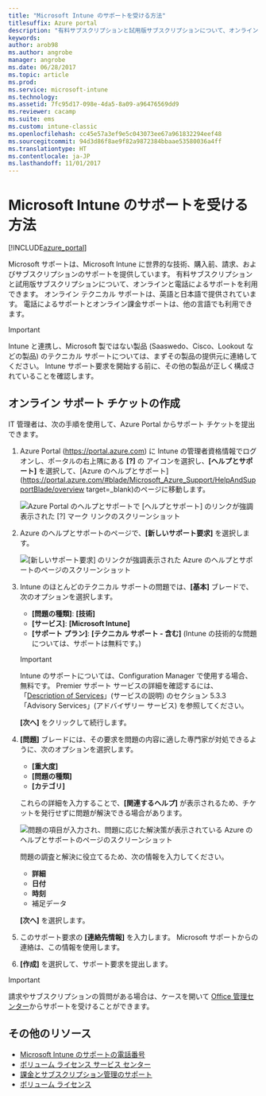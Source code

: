 ```yaml
---
title: "Microsoft Intune のサポートを受ける方法"
titlesuffix: Azure portal
description: "有料サブスクリプションと試用版サブスクリプションについて、オンラインと電話によるサポートを利用できます。\""
keywords: 
author: arob98
ms.author: angrobe
manager: angrobe
ms.date: 06/28/2017
ms.topic: article
ms.prod: 
ms.service: microsoft-intune
ms.technology: 
ms.assetid: 7fc95d17-098e-4da5-8a09-a96476569dd9
ms.reviewer: cacamp
ms.suite: ems
ms.custom: intune-classic
ms.openlocfilehash: cc45e57a3ef9e5c043073ee67a961832294eef48
ms.sourcegitcommit: 94d3d86f8ae9f82a9872384bbaae53580036a4ff
ms.translationtype: HT
ms.contentlocale: ja-JP
ms.lasthandoff: 11/01/2017
---
```

# <a name="how-to-get-support-for-microsoft-intune"></a>Microsoft Intune のサポートを受ける方法

[!INCLUDE[azure_portal](./includes/note-for-both-portals.md)]

Microsoft サポートは、Microsoft Intune に世界的な技術、購入前、請求、およびサブスクリプションのサポートを提供しています。 有料サブスクリプションと試用版サブスクリプションについて、オンラインと電話によるサポートを利用できます。 オンライン テクニカル サポートは、英語と日本語で提供されています。 電話によるサポートとオンライン課金サポートは、他の言語でも利用できます。

>[!IMPORTANT]
> Intune と連携し、Microsoft 製ではない製品 (Saaswedo、Cisco、Lookout などの製品) のテクニカル サポートについては、まずその製品の提供元に連絡してください。 Intune サポート要求を開始する前に、その他の製品が正しく構成されていることを確認します。

## <a name="create-an-online-support-ticket"></a>オンライン サポート チケットの作成

IT 管理者は、次の手順を使用して、Azure Portal からサポート チケットを提出できます。

1. Azure Portal (https://portal.azure.com) に Intune の管理者資格情報でログオンし、ポータルの右上隅にある **[?]** の アイコンを選択し、**[ヘルプとサポート]** を選択して、[Azure のヘルプとサポート](https://portal.azure.com/#blade/Microsoft_Azure_Support/HelpAndSupportBlade/overview target=_blank)のページに移動します。

    ![Azure Portal のヘルプとサポートで [ヘルプとサポート] のリンクが強調表示された [?] マーク リンクのスクリーンショット](./media/azure-get-support.png)

2. Azure のヘルプとサポートのページで、**[新しいサポート要求]** を選択します。

    ![[新しいサポート要求] のリンクが強調表示された Azure のヘルプとサポートのページのスクリーンショット](./media/azure-support-ticket-link.png)
3. Intune のほとんどのテクニカル サポートの問題では、**[基本]** ブレードで、次のオプションを選択します。
    - **[問題の種類]**: **[技術]**
    - **[サービス]**: **[Microsoft Intune]**
    - **[サポート プラン]**: **[テクニカル サポート - 含む]** (Intune の技術的な問題については、サポートは無料です。)

    >[!IMPORTANT]
    >Intune のサポートについては、Configuration Manager で使用する場合、無料です。 Premier サポート サービスの詳細を確認するには、「[Description of Services](https://www.microsoft.com/microsoftservices/services-list.aspx)」(サービスの説明) のセクション 5.3.3「Advisory Services」(アドバイザリー サービス) を参照してください。

    **[次へ]** をクリックして続行します。
4. **[問題]** ブレードには、その要求を問題の内容に適した専門家が対処できるように、次のオプションを選択します。
    - **[重大度]**
    - **[問題の種類]**
    - **[カテゴリ]**

    これらの詳細を入力することで、**[関連するヘルプ]** が表示されるため、チケットを発行せずに問題が解決できる場合があります。

    ![問題の項目が入力され、問題に応じた解決策が表示されている Azure のヘルプとサポートのページのスクリーンショット](./media/support-need-solutions.png)

    問題の調査と解決に役立てるため、次の情報を入力してください。
    -   **詳細**
    - **日付**
    - **時刻**
    - 補足データ

    **[次へ]** を選択します。
5. このサポート要求の **[連絡先情報]** を入力します。 Microsoft サポートからの連絡は、この情報を使用します。
6. **[作成]** を選択して、サポート要求を提出します。

>[!IMPORTANT]
>請求やサブスクリプションの質問がある場合は、ケースを開いて [Office 管理センター](https://portal.office.com/Support/SupportEntry.aspx)からサポートを受けることができます。

## <a name="additional-resources"></a>その他のリソース
- [Microsoft Intune のサポートの電話番号](phone-support-contact.md)
- [ボリューム ライセンス サービス センター](http://go.microsoft.com/fwlink/p/?LinkID=282016)
- [課金とサブスクリプション管理のサポート](https://support.office.com/article/Contact-Office-365-for-business-support-Admin-Help-32a17ca7-6fa0-4870-8a8d-e25ba4ccfd4b)
- [ボリューム ライセンス](http://go.microsoft.com/fwlink/p/?LinkID=282015)
